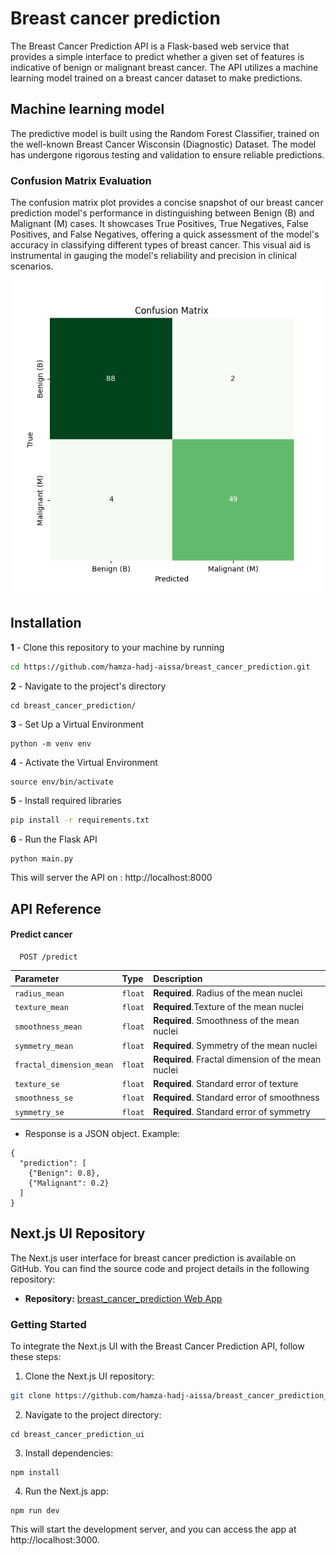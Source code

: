 # Breast cancer prediction

The Breast Cancer Prediction API is a Flask-based web service that provides a simple interface to predict whether a given set of features is indicative of benign or malignant breast cancer. The API utilizes a machine learning model trained on a breast cancer dataset to make predictions.

## Machine learning model
The predictive model is built using the Random Forest Classifier, trained on the well-known Breast Cancer Wisconsin (Diagnostic) Dataset. The model has undergone rigorous testing and validation to ensure reliable predictions.

### Confusion Matrix Evaluation
The confusion matrix plot provides a concise snapshot of our breast cancer prediction model's performance in distinguishing between Benign (B) and Malignant (M) cases. It showcases True Positives, True Negatives, False Positives, and False Negatives, offering a quick assessment of the model's accuracy in classifying different types of breast cancer. This visual aid is instrumental in gauging the model's reliability and precision in clinical scenarios.


<div align="center">
  <img src="./images/confusion_matrix.png" alt="Confusion Matrix" />
</div>



## Installation

**1** -  Clone this repository to your machine by running

```bash
cd https://github.com/hamza-hadj-aissa/breast_cancer_prediction.git
```

**2** - Navigate to the project's directory
```
cd breast_cancer_prediction/
```

**3** - Set Up a Virtual Environment
```
python -m venv env
```

**4** - Activate the Virtual Environment
```
source env/bin/activate
```

**5** - Install required libraries
```bash
pip install -r requirements.txt
```

**6** - Run the Flask API
```bash
python main.py
```
This will server the API on : http://localhost:8000


## API Reference

#### Predict cancer

```http
  POST /predict
```

| Parameter | Type     | Description                |
| :-------- | :------- | :------------------------- |
| `radius_mean` | `float` | **Required**. Radius of the mean nuclei |
| `texture_mean` | `float` | **Required**.Texture of the mean nuclei |
| `smoothness_mean` | `float` | **Required**. Smoothness of the mean nuclei|
| `symmetry_mean` | `float` | **Required**.  Symmetry of the mean nuclei|
| `fractal_dimension_mean` | `float` | **Required**. Fractal dimension of the mean nuclei |
| `texture_se` | `float` | **Required**. Standard error of texture |
| `smoothness_se` | `float` | **Required**. Standard error of smoothness |
| `symmetry_se` | `float` | **Required**. Standard error of symmetry |

* Response is a JSON object. Example: 
```
{
  "prediction": [
    {"Benign": 0.8},
    {"Malignant": 0.2}
  ]
}
```





## Next.js UI Repository

The Next.js user interface for breast cancer prediction is available on GitHub. You can find the source code and project details in the following repository:

- **Repository:** [breast_cancer_prediction Web App](https://github.com/hamza-hadj-aissa/breast_cancer_prediction_ui)

### Getting Started

To integrate the Next.js UI with the Breast Cancer Prediction API, follow these steps:

1. Clone the Next.js UI repository:

```bash
git clone https://github.com/hamza-hadj-aissa/breast_cancer_prediction_ui.git
```

2. Navigate to the project directory:
```
cd breast_cancer_prediction_ui
```
3. Install dependencies:
```
npm install
```
4. Run the Next.js app:
```
npm run dev
```
This will start the development server, and you can access the app at http://localhost:3000.










